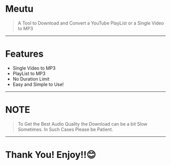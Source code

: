 # Meutu
> A Tool to Download and Convert a YouTube PlayList or a Single Video to MP3
***
# Features
* Single Video to MP3
* PlayList to MP3
* No Duration Limit
* Easy and Simple to Use!
***
# NOTE
> To Get the Best Audio Quality the Download can be a bit Slow Sometimes. In Such Cases Please be Patient.
***
# Thank You! Enjoy!!😊
